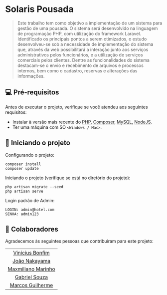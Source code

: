 # Solaris Pousada

> Este trabalho tem como objetivo a implementação de um sistema para gestão de uma pousada. O sistema será desenvolvido na linguagem de programação PHP, com utilização do framework Laravel. Identificado os principais pontos a serem otimizados, o estudo desenvolveu-se sob a necessidade de implementação do sistema que, através da web possibilitará a interação junto aos serviços administrativos pelos funcionários, e a utilização de serviços comerciais pelos clientes. Dentre as funcionalidades do sistema destacam-se o envio e recebimento de arquivos e processos internos, bem como o cadastro, reservas e alterações das informações. 

## 💻 Pré-requisitos

Antes de executar o projeto, verifique se você atendeu aos seguintes requisitos:

* Instalar à versão mais recente do [PHP](https://www.php.net/downloads.php), [Composer](https://getcomposer.org/download/), [MySQL](https://dev.mysql.com/downloads/installer/), [NodeJS](https://nodejs.org/en/download/).
* Ter uma máquina com SO `<Windows / Mac>`.

## 🚀 Iniciando o projeto

Configurando o projeto:

```
composer install
composer update
```

Iniciando o projeto (verifique se está no diretório do projeto):
```
php artisan migrate --seed
php artisan serve
```

Login padrão de Admin:
```
LOGIN: admin@hotel.com
SENHA: admin123
```

## 🤝 Colaboradores

Agradecemos às seguintes pessoas que contribuíram para este projeto:

<table>
  <tr>
    <td align="center">
      <a href="https://github.com/devinibonfim">
        Vinícius Bonfim
      </a>
    </td>
  </tr>
  <tr>
    <td align="center">
      <a href="https://github.com/Dev0Nakayama">
        João Nakayama
      </a>
    </td>
  </tr>
  <tr>
    <td align="center">
      <a href="https://github.com/desenvolvedormarinho">
        Maxmiliano Marinho
      </a>
    </td>
  </tr>
  <tr>
    <td align="center">
      <a href="https://github.com/Dev-GabrielN">
        Gabriel Souza
      </a>
    </td>
  </tr>
  <tr>
    <td align="center">
      <a href="https://github.com/mguilherm">
        Marcos Guilherme
      </a>
    </td>
  </tr>
</table>